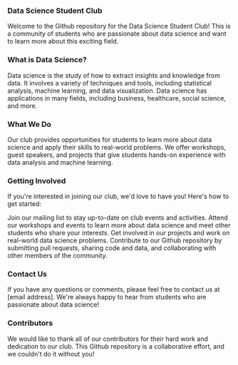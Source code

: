 ### Data Science Student Club

Welcome to the Github repository for the Data Science Student Club! This is a community of students who are passionate about data science and want to learn more about this exciting field.

### What is Data Science?

Data science is the study of how to extract insights and knowledge from data. It involves a variety of techniques and tools, including statistical analysis, machine learning, and data visualization. Data science has applications in many fields, including business, healthcare, social science, and more.

### What We Do

Our club provides opportunities for students to learn more about data science and apply their skills to real-world problems. We offer workshops, guest speakers, and projects that give students hands-on experience with data analysis and machine learning.

### Getting Involved
If you're interested in joining our club, we'd love to have you! Here's how to get started:

Join our mailing list to stay up-to-date on club events and activities.
Attend our workshops and events to learn more about data science and meet other students who share your interests.
Get involved in our projects and work on real-world data science problems.
Contribute to our Github repository by submitting pull requests, sharing code and data, and collaborating with other members of the community.

### Contact Us
If you have any questions or comments, please feel free to contact us at [email address]. We're always happy to hear from students who are passionate about data science!

### Contributors
We would like to thank all of our contributors for their hard work and dedication to our club. This Github repository is a collaborative effort, and we couldn't do it without you!
